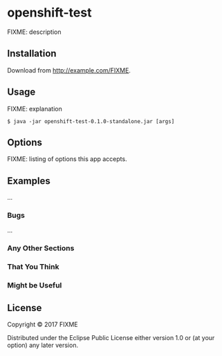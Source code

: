 # openshift-test

FIXME: description

## Installation

Download from http://example.com/FIXME.

## Usage

FIXME: explanation

    $ java -jar openshift-test-0.1.0-standalone.jar [args]

## Options

FIXME: listing of options this app accepts.

## Examples

...

### Bugs

...

### Any Other Sections
### That You Think
### Might be Useful

## License

Copyright © 2017 FIXME

Distributed under the Eclipse Public License either version 1.0 or (at
your option) any later version.
